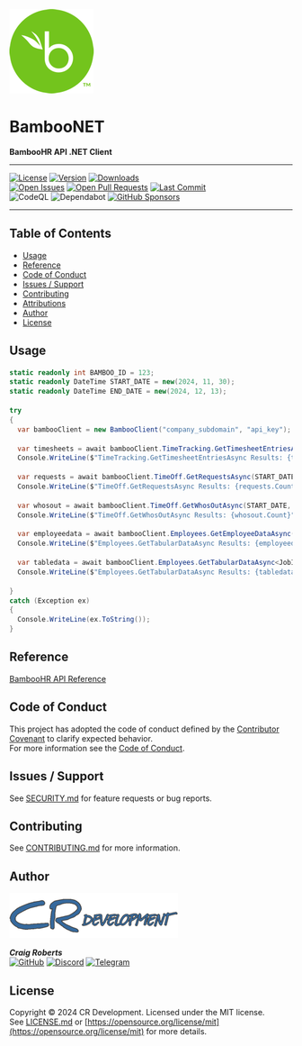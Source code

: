 [![BambooNET][bamboohr-src]][github-href]

# BambooNET
**BambooHR API .NET Client**

---

[![License][license-src]](LICENSE.md)
[![Version][version-src]][nuget-href]
[![Downloads][downloads-src]][nuget-href]  
[![Open Issues][openissues-src]][github-href]
[![Open Pull Requests][pullrequests-src]][github-href]
[![Last Commit][lastcommit-src]][github-href]  
![CodeQL][codeql-src]
![Dependabot][dependabot-src]
[![GitHub Sponsors][sponsors-src]][sponsors-href]  

---

## Table of Contents

* [Usage](#usage)
* [Reference](#reference)
* [Code of Conduct](#code-of-conduct)
* [Issues / Support](#issues-/-support)
* [Contributing](#contributing)
* [Attributions](#attributions)
* [Author](#author)
* [License](#license)


## Usage  
```csharp
static readonly int BAMBOO_ID = 123;
static readonly DateTime START_DATE = new(2024, 11, 30);
static readonly DateTime END_DATE = new(2024, 12, 13);

try
{
  var bambooClient = new BambooClient("company_subdomain", "api_key");

  var timesheets = await bambooClient.TimeTracking.GetTimesheetEntriesAsync(START_DATE, END_DATE);
  Console.WriteLine($"TimeTracking.GetTimesheetEntriesAsync Results: {timesheets.Count}");

  var requests = await bambooClient.TimeOff.GetRequestsAsync(START_DATE, END_DATE);
  Console.WriteLine($"TimeOff.GetRequestsAsync Results: {requests.Count}");

  var whosout = await bambooClient.TimeOff.GetWhosOutAsync(START_DATE, END_DATE);
  Console.WriteLine($"TimeOff.GetWhosOutAsync Results: {whosout.Count}");

  var employeedata = await bambooClient.Employees.GetEmployeeDataAsync(BAMBOO_ID);
  Console.WriteLine($"Employees.GetTabularDataAsync Results: {employeedata.Count}");

  var tabledata = await bambooClient.Employees.GetTabularDataAsync<JobInfoData>(BAMBOO_ID, "jobInfo");
  Console.WriteLine($"Employees.GetTabularDataAsync Results: {tabledata.Count}");

}
catch (Exception ex)
{
  Console.WriteLine(ex.ToString());
}
```

## Reference
[BambooHR API Reference](https://documentation.bamboohr.com/reference)  


## Code of Conduct
This project has adopted the code of conduct defined by the [Contributor Covenant](http://contributor-covenant.org/) to clarify expected behavior.  
For more information see the [Code of Conduct](CODE_OF_CONDUCT.md).


## Issues / Support
See [SECURITY.md](SECURITY.md) for feature requests or bug reports.  


## Contributing
See [CONTRIBUTING.md](CONTRIBUTING.md) for more information.  


## Author
![CRDevel][crdevel-src]


_**Craig Roberts**_  
[![GitHub][moldypenguins-github]](https://github.com/moldypenguins)
[![Discord][moldypenguins-discord]](https://discordapp.com/users/346771877211144194)
[![Telegram][moldypenguins-telegram]](https://t.me/moldypenguins)  


## License
Copyright © 2024 CR Development. Licensed under the MIT license.  
See [LICENSE.md](LICENSE.md) or [https://opensource.org/license/mit](https://opensource.org/license/mit) for more details.  




<!-- Images / Badges -->
[bamboohr-src]: https://raw.githubusercontent.com/moldypenguins/BambooNET/main/.github/images/BambooHR.png
[crdevel-src]: https://raw.githubusercontent.com/moldypenguins/BambooNET/main/.github/images/CRDevelopment.png
[moldypenguins-github]: https://img.shields.io/badge/moldypenguins-6e5494?labelColor=555555&logo=github&style=for-the-badge
[moldypenguins-discord]: https://img.shields.io/badge/@moldypenguins-5865F2?labelColor=555555&logo=discord&style=for-the-badge
[moldypenguins-telegram]: https://img.shields.io/badge/@moldypenguins-27A7E7?labelColor=555555&logo=telegram&style=for-the-badge
[license-src]: https://img.shields.io/github/license/moldypenguins/BambooNET?color=36699A&style=for-the-badge&logo=GitHub
[codeql-src]: https://img.shields.io/badge/CodeQL-30363D?style=for-the-badge&logo=github&logoColor=white
[dependabot-src]: https://img.shields.io/badge/dependabot-025E8C?style=for-the-badge&logo=dependabot&logoColor=white
[sponsors-src]: https://img.shields.io/badge/sponsor-30363D?style=for-the-badge&logo=GitHub-Sponsors&logoColor=EA4AAA
[sponsors-href]: https://github.com/sponsors/moldypenguins
[downloads-src]: https://img.shields.io/nuget/dt/CRDevelopment.BambooNET?style=for-the-badge&logo=NuGet
[version-src]: https://img.shields.io/nuget/v/CRDevelopment.BambooNET?style=for-the-badge&logo=NuGet
[nuget-href]: https://www.nuget.org/packages/CRDevelopment.BambooNET
[openissues-src]: https://img.shields.io/github/issues-raw/moldypenguins/BambooNET?style=for-the-badge&logo=GitHub
[pullrequests-src]: https://img.shields.io/github/issues-pr-raw/moldypenguins/BambooNET?style=for-the-badge&logo=GitHub
[lastcommit-src]: https://img.shields.io/github/last-commit/moldypenguins/BambooNET?style=for-the-badge&logo=GitHub
[github-href]: https://github.com/moldypenguins/BambooNET

